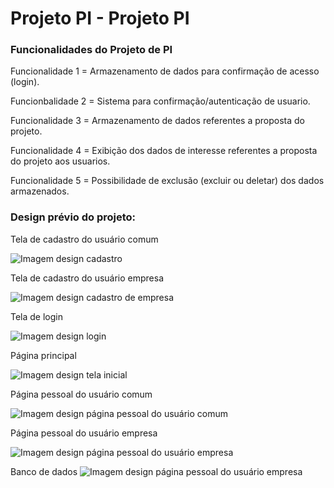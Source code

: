 # Projeto PI - Projeto PI

### Funcionalidades do Projeto de PI

Funcionalidade 1 = Armazenamento de dados para confirmação de acesso (login).

Funcionbalidade 2 = Sistema para confirmação/autenticação de usuario.

Funcionalidade 3 = Armazenamento de dados referentes a proposta do projeto.

Funcionalidade 4 = Exibição dos dados de interesse referentes a proposta do projeto aos usuarios.

Funcionalidade 5 = Possibilidade de exclusão (excluir ou deletar) dos dados armazenados.

### Design prévio do projeto:
Tela de cadastro do usuário comum

![Imagem design cadastro](https://github.com/joaovitor022/reciclagemDev/blob/main/Imagens/README/Cadastro.png)

Tela de cadastro do usuário empresa

![Imagem design cadastro de empresa](https://github.com/joaovitor022/reciclagemDev/blob/main/Imagens/README/Cadastro_Empresa.png)

Tela de login

![Imagem design login](https://github.com/joaovitor022/reciclagemDev/blob/main/Imagens/README/Login.png)

Página principal

![Imagem design tela inicial](https://github.com/joaovitor022/reciclagemDev/blob/main/Imagens/README/Tela_Inicial.png)

Página pessoal do usuário comum

![Imagem design página pessoal do usuário comum](https://github.com/joaovitor022/reciclagemDev/blob/main/Imagens/README/Pagina_Usuario.png)

Página pessoal do usuário empresa

![Imagem design página pessoal do usuário empresa](https://github.com/joaovitor022/reciclagemDev/blob/main/Imagens/README/Pagina_Empresa.png)


Banco de dados
![Imagem design página pessoal do usuário empresa](https://github.com/joaovitor022/reciclagemDev/blob/main/Imagens/README/Pagina_Empresa.png)